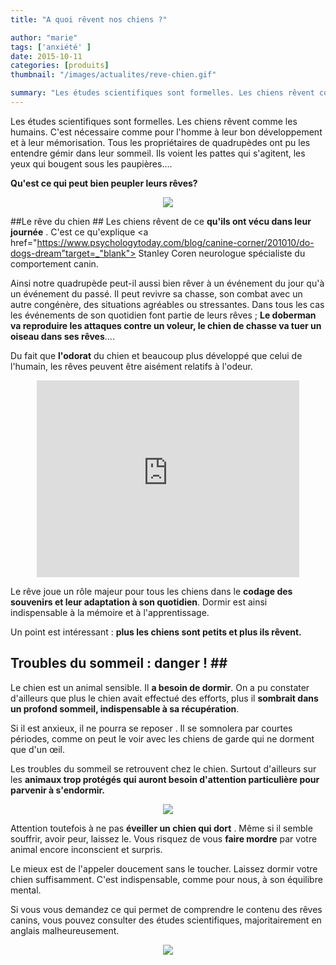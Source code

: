 ```yaml
---
title: "A quoi rêvent nos chiens ?"

author: "marie"
tags: ['anxiété' ]
date: 2015-10-11
categories: [produits]
thumbnail: "/images/actualites/reve-chien.gif"

summary: "Les études scientifiques sont formelles. Les chiens rêvent comme les humains. C'est nécessaire comme pour l'homme à leur bon développement et à leur mémorisation. Tous les propriétaires de quadrupèdes ont pu les entendre gémir dans leur sommeil. Ils voient les pattes qui s'agitent, les yeux qui bougent sous les paupières....."
---
```




Les études scientifiques sont formelles. Les chiens rêvent comme les humains. C'est nécessaire comme pour l'homme à leur bon développement et à leur mémorisation. Tous les propriétaires de quadrupèdes ont pu les entendre gémir dans leur sommeil. Ils voient les pattes qui s'agitent, les yeux qui bougent sous les paupières....

<b>Qu'est ce qui peut bien peupler leurs rêves?</b>

<p align="center"><img src="/images/actualites/reve-chien.gif"></p>

##Le rêve du chien ##
Les chiens rêvent de ce <b>qu'ils ont vécu dans leur journée</b> . C'est ce qu'explique <a href="https://www.psychologytoday.com/blog/canine-corner/201010/do-dogs-dream"target=_"blank"> Stanley Coren </a> neurologue spécialiste du comportement canin.

Ainsi notre quadrupède peut-il aussi bien rêver à un événement du jour qu'à un événement du passé. Il peut revivre sa chasse, son combat avec un autre congénère, des situations agréables ou stressantes. Dans tous les cas les événements de son quotidien font partie de leurs rêves ; <b>Le doberman va reproduire les attaques contre un voleur, le chien de chasse va tuer un oiseau dans ses rêves</b>....

Du fait que <b>l'odorat</b> du chien et beaucoup plus développé que celui de l'humain, les rêves peuvent être aisément relatifs à l'odeur.

<p align="center"><iframe width="420" height="315" src="https://www.youtube.com/embed/lcJU9ZFV9_Q" frameborder="0" allowfullscreen></iframe></p>

Le rêve joue un rôle majeur pour tous les chiens dans le <b>codage des souvenirs et leur adaptation à son quotidien</b>. Dormir est ainsi indispensable à la mémoire et à l'apprentissage.

Un point est intéressant : <b>plus les chiens sont petits et plus ils rêvent.</b>




## Troubles du sommeil : danger ! ##


Le chien est un animal sensible. Il <b>a besoin de dormir</b>. On a pu constater d'ailleurs que plus le chien avait effectué des efforts, plus il <b>sombrait dans un profond sommeil, indispensable à sa récupération</b>.

Si il est anxieux, il ne pourra se reposer . Il se somnolera par courtes périodes, comme on peut le voir avec les chiens de garde qui ne dorment que d'un œil.

Les troubles du sommeil se retrouvent chez le chien. Surtout d'ailleurs sur les <b>animaux trop protégés qui auront besoin d'attention particulière pour parvenir à s'endormir.</b>


<p align="center"><img src="/images/actualites/troublessommeilt.jpg"</p>

Attention toutefois à ne pas <b>éveiller un chien qui dort</b> . Même si il semble souffrir, avoir peur, laissez le. Vous risquez de vous <b>faire mordre</b>  par votre animal encore inconscient et surpris.

Le mieux est de l'appeler doucement sans le toucher. Laissez dormir votre chien suffisamment. C'est indispensable, comme pour nous, à son équilibre mental.

Si vous vous demandez ce qui permet de comprendre le contenu des rêves canins, vous pouvez consulter des études scientifiques, majoritairement en anglais malheureusement.

<p align="center"><img src="/images/actualites/dogs-dreams.jpg"</p>